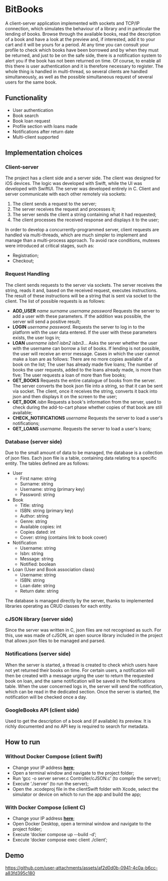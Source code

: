 # BitBooks
A client-server application implemented with sockets and TCP/IP connection, which simulates the behaviour of a library and in particular the lending of books.
Browse through the available books, read the description of a book and have a look at the preview and, if interested, add it to your cart and it will be yours for a period. At any time you can consult your profile to check which books have been borrowed and by when they must be returned, and just to be on the safe side, there is a notification system to alert you if the book has not been returned on time.
Of course, to enable all this there is user authentication and it is therefore necessary to register.
The whole thing is handled in multi-thread, so several clients are handled simultaneously, as well as the possible simultaneous request of several users for the same book.

## Functionality
- User authentication
- Book search
- Book loan request
- Profile section with loans made
- Notifications after return date
- Multi-client supported

## Implementation choices
### Client-server
The project has a client side and a server side.
The client was designed for iOS devices.
The logic was developed with Swift, while the UI was developed with SwiftUI.
The server was developed entirely in C.
Client and server communicate with each other remotely via sockets: 
1. The client sends a request to the server;
2. The server receives the request and processes it;
3. The server sends the client a string containing what it had requested;
4. The client processes the received response and displays it to the user;

In order to develop a concurrently-programmed server, client requests are handled via multi-threads, which are much simpler to implement and manage than a multi-process approach.
To avoid race conditions, mutexes were introduced at critical stages, such as:
- Registration;
- Checkout;

### Request Handling
The client sends requests to the server via sockets.
The server receives the string, reads it and, based on the received request, executes instructions. The result of these instructions will be a string that is sent via socket to the client.
The list of possible requests is as follows:
- **ADD_USER** *name* *surname* *username* *password*
Requests the server to add a user with these parameters. If the addition was possible, the server will send a positive result;
- **LOGIN** *username* *password*.
Requests the server to log in to the platform with the user data entered. If the user with these parameters exists, the user logs in;
- **LOAN** *username* *isbn1* *isbn2* *isbn3*...
Asks the server whether the user with the username can borrow a list of books. If lending is not possible, the user will receive an error message. Cases in which the user cannot make a loan are as follows:
There are no more copies available of a book on the list;
The user has already made five loans;
The number of books the user requests, added to the loans already made, is more than five;
The user requests a loan of more than five books;
- **GET_BOOKS**
Requests the entire catalogue of books from the server. The server converts the book json file into a string, so that it can be sent via socket. The client, once it receives the string, converts it back into json and then displays it on the screen to the user;
- **GET_BOOK** *isbn*
Requests a book's information from the server, used to check during the add-to-cart phase whether copies of that book are still available;
- **CHECK_NOTIFICATIONS** *username*
Requests the server to load a user's notifications;
- **GET_LOANS** *username*.
Requests the server to load a user's loans;

### Database (server side)
Due to the small amount of data to be managed, the database is a collection of json files.
Each json file is a table, containing data relating to a specific entity. The tables defined are as follows:
- User
  - First name: string
  - Surname: string
  - Username: string (primary key)
  - Password: string
- Book
  - Title: string
  - ISBN: string (primary key)
  - Author: string
  - Genre: string
  - Available copies: int
  - Copies dated: int
  - Cover: string (contains link to book cover)
- Notification
  - Username: string
  - Isbn: string
  - Message: string
  - Notified: boolean
- Loan (User and Book association class)
  - Username: string
  - ISBN: string
  - Loan date: string
  - Return date: string

The database is managed directly by the server, thanks to implemented libraries operating as CRUD classes for each entity.

### cJSON library (server side)
Since the server was written in C, json files are not recognised as such. For this, use was made of cJSON, an open source library included in the project that allows json files to be managed and parsed.

### Notifications (server side)
When the server is started, a thread is created to check which users have not yet returned their books on time.
For certain users, a notification will then be created with a message urging the user to return the requested book on loan, and the same notification will be saved in the Notifications table. 
When the user concerned logs in, the server will send the notification, which can be read in the dedicated section.
Once the server is started, the notification will be checked once a day.

### GoogleBooks API (client side)
Used to get the description of a book and (if available) its preview. 
It is richly documented and no API key is required to search for metadata.

## How to run
### Without Docker Compose (client Swift)
- Change your IP address [**here**](./clientSwift/Lso_Client/Lso_Client/ModelView/NetworkManager.swift);
- Open a terminal window and navigate to the project folder;
- Run ‘gcc -o server server.c Controller/cJSON.c’ (to compile the server);
- Execute ‘./server’ (to run the server);
- Open the .xcodeproj file in the clientSwift folder with Xcode, select the simulator or device on which to run the app and build the app;

### With Docker Compose (client C)
- Change your IP address [**here**](./client/client.c);
- Open Docker Desktop, open a terminal window and navigate to the project folder;
- Execute ‘docker compose up --build -d’;
- Execute ‘docker compose exec client ./client’;

## Demo
https://github.com/user-attachments/assets/af2d0d0b-0941-4c0a-b6cc-a83fd395c180
